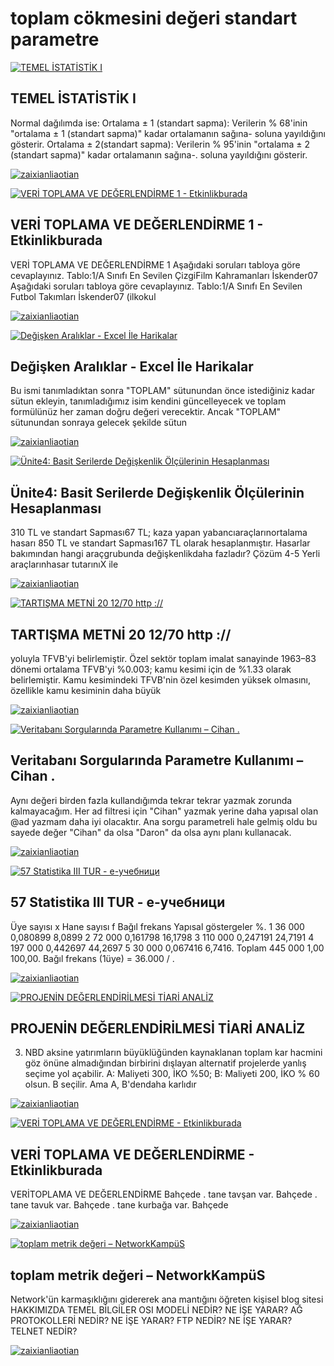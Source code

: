 # toplam cökmesini değeri standart parametre
<a href="https://mnn.zoosnet.net/LR/Chatpre.aspx?id=MNN94995150&p=https://topgrinding.com/" target="_blank">![TEMEL İSTATİSTİK I](https://github.com/technlg/images/blob/main/1.jpg)</a>
## TEMEL İSTATİSTİK I
Normal dağılımda ise: Ortalama ± 1 (standart sapma): Verilerin % 68'inin "ortalama ± 1 (standart sapma)" kadar ortalamanın sağına- soluna yayıldığını gösterir. Ortalama ± 2(standart sapma): Verilerin % 95'inin "ortalama ± 2 (standart sapma)" kadar ortalamanın sağına-. soluna yayıldığını gösterir.
<a href="https://mnn.zoosnet.net/LR/Chatpre.aspx?id=MNN94995150&p=https://topgrinding.com/" target="_blank"><img src="https://github.com/technlg/images/raw/main/chat11.jpg" alt="zaixianliaotian"/></a><a href="//whatsapp.shibangsoft.com/WhatsApp.php" ><img src="https://github.com/technlg/images/raw/main/chat11.png" alt=""></a>
<a href="https://mnn.zoosnet.net/LR/Chatpre.aspx?id=MNN94995150&p=https://topgrinding.com/" target="_blank">![VERİ TOPLAMA VE DEĞERLENDİRME 1 - Etkinlikburada](https://github.com/technlg/images/blob/main/29.jpg)</a>
## VERİ TOPLAMA VE DEĞERLENDİRME 1 - Etkinlikburada
VERİ TOPLAMA VE DEĞERLENDİRME 1 Aşağıdaki soruları tabloya göre cevaplayınız. Tablo:1/A Sınıfı En Sevilen ÇizgiFilm Kahramanları İskender07 Aşağıdaki soruları tabloya göre cevaplayınız. Tablo:1/A Sınıfı En Sevilen Futbol Takımları İskender07 (ilkokul 
<a href="https://mnn.zoosnet.net/LR/Chatpre.aspx?id=MNN94995150&p=https://topgrinding.com/" target="_blank"><img src="https://github.com/technlg/images/raw/main/chat11.jpg" alt="zaixianliaotian"/></a><a href="//whatsapp.shibangsoft.com/WhatsApp.php" ><img src="https://github.com/technlg/images/raw/main/chat11.png" alt=""></a>
<a href="https://mnn.zoosnet.net/LR/Chatpre.aspx?id=MNN94995150&p=https://topgrinding.com/" target="_blank">![Değişken Aralıklar - Excel İle Harikalar](https://github.com/technlg/images/blob/main/38.jpg)</a>
## Değişken Aralıklar - Excel İle Harikalar
Bu ismi tanımladıktan sonra "TOPLAM" sütunundan önce istediğiniz kadar sütun ekleyin, tanımladığımız isim kendini güncelleyecek ve toplam formülünüz her zaman doğru değeri verecektir. Ancak "TOPLAM" sütunundan sonraya gelecek şekilde sütun
<a href="https://mnn.zoosnet.net/LR/Chatpre.aspx?id=MNN94995150&p=https://topgrinding.com/" target="_blank"><img src="https://github.com/technlg/images/raw/main/chat11.jpg" alt="zaixianliaotian"/></a><a href="//whatsapp.shibangsoft.com/WhatsApp.php" ><img src="https://github.com/technlg/images/raw/main/chat11.png" alt=""></a>
<a href="https://mnn.zoosnet.net/LR/Chatpre.aspx?id=MNN94995150&p=https://topgrinding.com/" target="_blank">![Ünite4: Basit Serilerde Değişkenlik Ölçülerinin Hesaplanması](https://github.com/technlg/images/blob/main/40.jpg)</a>
## Ünite4: Basit Serilerde Değişkenlik Ölçülerinin Hesaplanması
310 TL ve standart Sapması67 TL; kaza yapan yabancıaraçlarınortalama hasarı 850 TL ve standart Sapması167 TL olarak hesaplanmıştır. Hasarlar bakımından hangi araçgrubunda değişkenlikdaha fazladır? Çözüm 4-5 Yerli araçlarınhasar tutarınıX ile
<a href="https://mnn.zoosnet.net/LR/Chatpre.aspx?id=MNN94995150&p=https://topgrinding.com/" target="_blank"><img src="https://github.com/technlg/images/raw/main/chat11.jpg" alt="zaixianliaotian"/></a><a href="//whatsapp.shibangsoft.com/WhatsApp.php" ><img src="https://github.com/technlg/images/raw/main/chat11.png" alt=""></a>
<a href="https://mnn.zoosnet.net/LR/Chatpre.aspx?id=MNN94995150&p=https://topgrinding.com/" target="_blank">![TARTIŞMA METNİ 20 12/70 http ://](https://github.com/technlg/images/blob/main/44.jpg)</a>
## TARTIŞMA METNİ 20 12/70 http ://
yoluyla TFVB'yi belirlemiştir. Özel sektör toplam imalat sanayinde 1963–83 dönemi ortalama TFVB'yi %0.003; kamu kesimi için de %1.33 olarak belirlemiştir. Kamu kesimindeki TFVB'nin özel kesimden yüksek olmasını, özellikle kamu kesiminin daha büyük
<a href="https://mnn.zoosnet.net/LR/Chatpre.aspx?id=MNN94995150&p=https://topgrinding.com/" target="_blank"><img src="https://github.com/technlg/images/raw/main/chat11.jpg" alt="zaixianliaotian"/></a><a href="//whatsapp.shibangsoft.com/WhatsApp.php" ><img src="https://github.com/technlg/images/raw/main/chat11.png" alt=""></a>
<a href="https://mnn.zoosnet.net/LR/Chatpre.aspx?id=MNN94995150&p=https://topgrinding.com/" target="_blank">![Veritabanı Sorgularında Parametre Kullanımı – Cihan .](https://github.com/technlg/images/blob/main/27.jpg)</a>
## Veritabanı Sorgularında Parametre Kullanımı – Cihan .
Aynı değeri birden fazla kullandığımda tekrar tekrar yazmak zorunda kalmayacağım. Her ad filtresi için "Cihan" yazmak yerine daha yapısal olan @ad yazmam daha iyi olacaktır. Ana sorgu parametreli hale gelmiş oldu bu sayede değer "Cihan" da olsa "Daron" da olsa aynı planı kullanacak.
<a href="https://mnn.zoosnet.net/LR/Chatpre.aspx?id=MNN94995150&p=https://topgrinding.com/" target="_blank"><img src="https://github.com/technlg/images/raw/main/chat11.jpg" alt="zaixianliaotian"/></a><a href="//whatsapp.shibangsoft.com/WhatsApp.php" ><img src="https://github.com/technlg/images/raw/main/chat11.png" alt=""></a>
<a href="https://mnn.zoosnet.net/LR/Chatpre.aspx?id=MNN94995150&p=https://topgrinding.com/" target="_blank">![57 Statistika III TUR - е-учебници](https://github.com/technlg/images/blob/main/4.jpg)</a>
## 57 Statistika III TUR - е-учебници
Üye sayısı x Hane sayısı f Bağıl frekans Yapısal göstergeler %. 1 36 000 0,080899 8,0899 2 72 000 0,161798 16,1798 3 110 000 0,247191 24,7191 4 197 000 0,442697 44,2697 5 30 000 0,067416 6,7416. Toplam 445 000 1,00 100,00. Bağıl frekans (1üye) = 36.000 / .
<a href="https://mnn.zoosnet.net/LR/Chatpre.aspx?id=MNN94995150&p=https://topgrinding.com/" target="_blank"><img src="https://github.com/technlg/images/raw/main/chat11.jpg" alt="zaixianliaotian"/></a><a href="//whatsapp.shibangsoft.com/WhatsApp.php" ><img src="https://github.com/technlg/images/raw/main/chat11.png" alt=""></a>
<a href="https://mnn.zoosnet.net/LR/Chatpre.aspx?id=MNN94995150&p=https://topgrinding.com/" target="_blank">![PROJENİN DEĞERLENDİRİLMESİ TİARİ ANALİZ](https://github.com/technlg/images/blob/main/20.jpg)</a>
## PROJENİN DEĞERLENDİRİLMESİ TİARİ ANALİZ
3. NBD aksine yatırımların büyüklüğünden kaynaklanan toplam kar hacmini göz önüne almadığından birbirini dışlayan alternatif projelerde yanlış seçime yol açabilir. A: Maliyeti 300, İKO %50; B: Maliyeti 200, İKO % 60 olsun. B seçilir. Ama A, B'dendaha karlıdır
<a href="https://mnn.zoosnet.net/LR/Chatpre.aspx?id=MNN94995150&p=https://topgrinding.com/" target="_blank"><img src="https://github.com/technlg/images/raw/main/chat11.jpg" alt="zaixianliaotian"/></a><a href="//whatsapp.shibangsoft.com/WhatsApp.php" ><img src="https://github.com/technlg/images/raw/main/chat11.png" alt=""></a>
<a href="https://mnn.zoosnet.net/LR/Chatpre.aspx?id=MNN94995150&p=https://topgrinding.com/" target="_blank">![VERİ TOPLAMA VE DEĞERLENDİRME - Etkinlikburada](https://github.com/technlg/images/blob/main/30.jpg)</a>
## VERİ TOPLAMA VE DEĞERLENDİRME - Etkinlikburada
VERİTOPLAMA VE DEĞERLENDİRME Bahçede . tane tavşan var. Bahçede . tane tavuk var. Bahçede . tane kurbağa var. Bahçede 
<a href="https://mnn.zoosnet.net/LR/Chatpre.aspx?id=MNN94995150&p=https://topgrinding.com/" target="_blank"><img src="https://github.com/technlg/images/raw/main/chat11.jpg" alt="zaixianliaotian"/></a><a href="//whatsapp.shibangsoft.com/WhatsApp.php" ><img src="https://github.com/technlg/images/raw/main/chat11.png" alt=""></a>
<a href="https://mnn.zoosnet.net/LR/Chatpre.aspx?id=MNN94995150&p=https://topgrinding.com/" target="_blank">![toplam metrik değeri – NetworkKampüS](https://github.com/technlg/images/blob/main/20.jpg)</a>
## toplam metrik değeri – NetworkKampüS
Network'ün karmaşıklığını gidererek ana mantığını öğreten kişisel blog sitesi HAKKIMIZDA TEMEL BİLGİLER OSI MODELİ NEDİR? NE İŞE YARAR? AĞ PROTOKOLLERİ NEDİR? NE İŞE YARAR? FTP NEDİR? NE İŞE YARAR? TELNET NEDİR?
<a href="https://mnn.zoosnet.net/LR/Chatpre.aspx?id=MNN94995150&p=https://topgrinding.com/" target="_blank"><img src="https://github.com/technlg/images/raw/main/chat11.jpg" alt="zaixianliaotian"/></a><a href="//whatsapp.shibangsoft.com/WhatsApp.php" ><img src="https://github.com/technlg/images/raw/main/chat11.png" alt=""></a>
